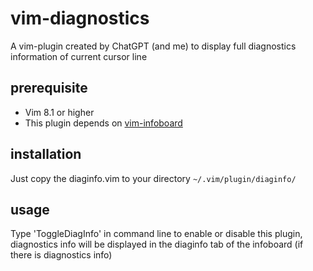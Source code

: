 # vim-diagnostics
A vim-plugin created by ChatGPT (and me) to display full diagnostics information of current cursor line

## prerequisite
+ Vim 8.1 or higher
+ This plugin depends on [vim-infoboard](https://github.com/RickiZhang/vim-infoboard)

## installation
Just copy the diaginfo.vim to your directory `~/.vim/plugin/diaginfo/`

## usage
Type 'ToggleDiagInfo' in command line to enable or disable this plugin, diagnostics info will be
displayed in the diaginfo tab of the infoboard (if there is diagnostics info)

